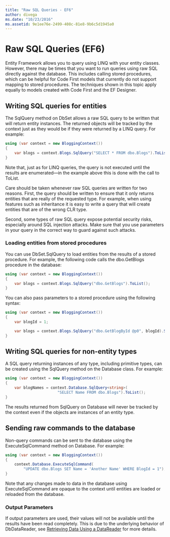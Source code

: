 ```yaml
---
title: "Raw SQL Queries - EF6"
author: divega
ms.date: "10/23/2016"
ms.assetid: 9e1ee76e-2499-408c-81e8-9b6c5d1945a0
---
```

# Raw SQL Queries (EF6)

Entity Framework allows you to query using LINQ with your entity classes. However, there may be times that you want to run queries using raw SQL directly against the database. This includes calling stored procedures, which can be helpful for Code First models that currently do not support mapping to stored procedures. The techniques shown in this topic apply equally to models created with Code First and the EF Designer.  

## Writing SQL queries for entities  

The SqlQuery method on DbSet allows a raw SQL query to be written that will return entity instances. The returned objects will be tracked by the context just as they would be if they were returned by a LINQ query. For example:  

``` csharp  
using (var context = new BloggingContext())
{
    var blogs = context.Blogs.SqlQuery("SELECT * FROM dbo.Blogs").ToList();
}
```  

Note that, just as for LINQ queries, the query is not executed until the results are enumerated—in the example above this is done with the call to ToList.  

Care should be taken whenever raw SQL queries are written for two reasons. First, the query should be written to ensure that it only returns entities that are really of the requested type. For example, when using features such as inheritance it is easy to write a query that will create entities that are of the wrong CLR type.  

Second, some types of raw SQL query expose potential security risks, especially around SQL injection attacks. Make sure that you use parameters in your query in the correct way to guard against such attacks.  

### Loading entities from stored procedures  

You can use DbSet.SqlQuery to load entities from the results of a stored procedure. For example, the following code calls the dbo.GetBlogs procedure in the database:  

``` csharp
using (var context = new BloggingContext())
{
    var blogs = context.Blogs.SqlQuery("dbo.GetBlogs").ToList();
}
```  

You can also pass parameters to a stored procedure using the following syntax:  

``` csharp
using (var context = new BloggingContext())
{
    var blogId = 1;

    var blogs = context.Blogs.SqlQuery("dbo.GetBlogById @p0", blogId).Single();
}
```  

## Writing SQL queries for non-entity types  

A SQL query returning instances of any type, including primitive types, can be created using the SqlQuery method on the Database class. For example:  

``` csharp
using (var context = new BloggingContext())
{
    var blogNames = context.Database.SqlQuery<string>(
                       "SELECT Name FROM dbo.Blogs").ToList();
}
```  

The results returned from SqlQuery on Database will never be tracked by the context even if the objects are instances of an entity type.  

## Sending raw commands to the database  

Non-query commands can be sent to the database using the ExecuteSqlCommand method on Database. For example:  

``` csharp
using (var context = new BloggingContext())
{
    context.Database.ExecuteSqlCommand(
        "UPDATE dbo.Blogs SET Name = 'Another Name' WHERE BlogId = 1");
}
```  

Note that any changes made to data in the database using ExecuteSqlCommand are opaque to the context until entities are loaded or reloaded from the database.  

### Output Parameters  

If output parameters are used, their values will not be available until the results have been read completely. This is due to the underlying behavior of DbDataReader, see [Retrieving Data Using a DataReader](https://go.microsoft.com/fwlink/?LinkID=398589) for more details.  
